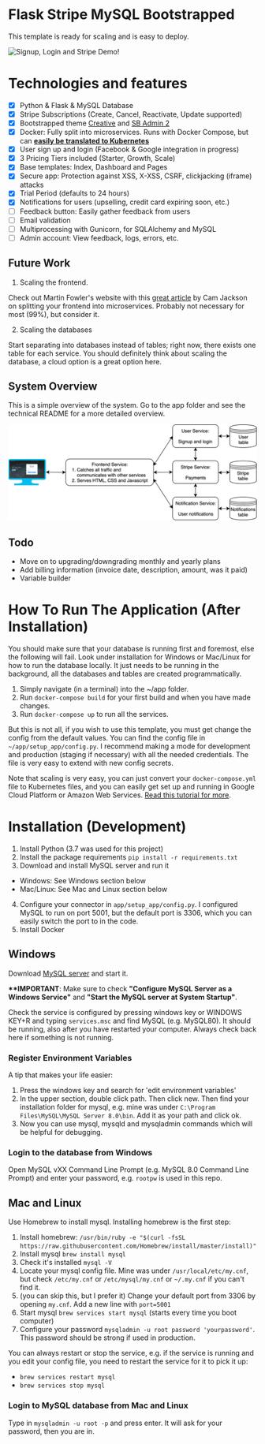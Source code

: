 # Flask Stripe MySQL Bootstrapped
This template is ready for scaling and is easy to deploy.

![Signup, Login and Stripe Demo!](demo/showcase.gif)

# Technologies and features

- [x] Python & Flask & MySQL Database
- [x] Stripe Subscriptions (Create, Cancel, Reactivate, Update supported)
- [x] Bootstrapped theme [Creative](https://startbootstrap.com/themes/creative/) and [SB Admin 2](https://startbootstrap.com/themes/sb-admin-2/)
- [x] Docker: Fully split into microservices. Runs with Docker Compose, but can **[easily be translated to Kubernetes](https://kubernetes.io/docs/tasks/configure-pod-container/translate-compose-kubernetes/)**
- [x] User sign up and login (Facebook & Google integration in progress)
- [x] 3 Pricing Tiers included (Starter, Growth, Scale)
- [x] Base templates: Index, Dashboard and Pages
- [x] Secure app: Protection against XSS, X-XSS, CSRF, clickjacking (iframe) attacks
- [x] Trial Period (defaults to 24 hours)
- [x] Notifications for users (upselling, credit card expiring soon, etc.)
- [ ] Feedback button: Easily gather feedback from users
- [ ] Email validation
- [ ] Multiprocessing with Gunicorn, for SQLAlchemy and MySQL
- [ ] Admin account: View feedback, logs, errors, etc.

## Future Work

1. Scaling the frontend.

Check out Martin Fowler's website with this [great article](https://martinfowler.com/articles/micro-frontends.html) by Cam Jackson on splitting your frontend into microservices. Probably not necessary for most (99%), but consider it.

2. Scaling the databases

Start separating into databases instead of tables; right now, there exists one table for each service. You should definitely think about scaling the database, a cloud option is a great option here.

## System Overview

This is a simple overview of the system. Go to the app folder and see the technical README for a more detailed overview.

![System Overview](demo/simple-system-overview.png)

## Todo

- Move on to upgrading/downgrading monthly and yearly plans
- Add billing information (invoice date, description, amount, was it paid)
- Variable builder

# How To Run The Application (After Installation)

You should make sure that your database is running first and foremost, else the following will fail. Look under installation for Windows or Mac/Linux for how to run the database locally. It just needs to be running in the background, all the databases and tables are created programmatically.

1. Simply navigate (in a terminal) into the ~/app folder.
2. Run `docker-compose build` for your first build and when you have made changes.
3. Run `docker-compose up` to run all the services.

But this is not all, if you wish to use this template, you must get change the config from the default values. You can find the config file in `~/app/setup_app/config.py`. I recommend making a mode for development and production (staging if necessary) with all the needed credentials. The file is very easy to extend with new config secrets.

Note that scaling is very easy, you can just convert your `docker-compose.yml` file to Kubernetes files, and you can easily get set up and running in Google Cloud Platform or Amazon Web Services. [Read this tutorial for more](https://kubernetes.io/docs/tasks/configure-pod-container/translate-compose-kubernetes/).

# Installation (Development)

1. Install Python (3.7 was used for this project)
2. Install the package requirements `pip install -r requirements.txt`
3. Download and install MySQL server and run it
- Windows: See Windows section below
- Mac/Linux: See Mac and Linux section below
4. Configure your connector in `app/setup_app/config.py`. I configured MySQL to run on port 5001, but the default port is 3306, which you can easily switch the port to in the code.
5. Install Docker

## Windows

Download [MySQL server](https://dev.mysql.com/downloads/mysql/) and start it.

**\*\*IMPORTANT**: Make sure to check **"Configure MySQL Server as a Windows Service"** and **"Start the MySQL server at System Startup"**. 

Check the service is configured by pressing windows key or WINDOWS KEY+R and typing `services.msc` and find MySQL (e.g. MySQL80). It should be running, also after you have restarted your computer. Always check back here if something is not running.

### Register Environment Variables

A tip that makes your life easier:

1. Press the windows key and search for 'edit environment variables'
2. In the upper section, double click path. Then click new. Then find your installation folder for mysql, e.g. mine was under `C:\Program Files\MySQL\MySQL Server 8.0\bin`. Add it as your path and click ok.
3. Now you can use mysql, mysqld and mysqladmin commands which will be helpful for debugging.

### Login to the database from Windows

Open MySQL vXX Command Line Prompt (e.g. MySQL 8.0 Command Line Prompt) and enter your password, e.g. `rootpw` is used in this repo.

## Mac and Linux

Use Homebrew to install mysql. Installing homebrew is the first step:

1. Install homebrew: `/usr/bin/ruby -e "$(curl -fsSL https://raw.githubusercontent.com/Homebrew/install/master/install)"`
2. Install mysql `brew install mysql`
3. Check it's installed `mysql -V`
4. Locate your mysql config file. Mine was under `/usr/local/etc/my.cnf`, but check `/etc/my.cnf` or `/etc/mysql/my.cnf` or `~/.my.cnf` if you can't find it.
5. (you can skip this, but I prefer it) Change your default port from 3306 by opening `my.cnf`. Add a new line with `port=5001`
6. Start mysql `brew services start mysql` (starts every time you boot computer)
7. Configure your password `mysqladmin -u root password 'yourpassword'`. This password should be strong if used in production.

You can always restart or stop the service, e.g. if the service is running and you edit your config file, you need to restart the service for it to pick it up:

- `brew services restart mysql`
- `brew services stop mysql`

### Login to MySQL database from Mac and Linux

Type in `mysqladmin -u root -p` and press enter. It will ask for your password, then you are in.